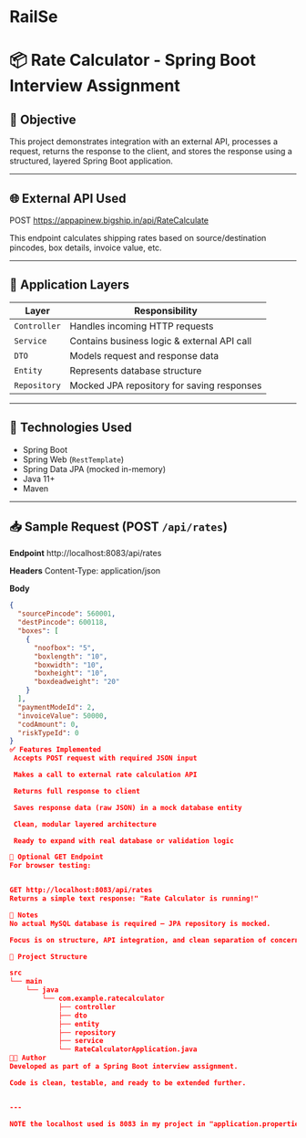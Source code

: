 # RailSe

# 📦 Rate Calculator - Spring Boot Interview Assignment

## 🚀 Objective
This project demonstrates integration with an external API, processes a request, returns the response to the client, and stores the response using a structured, layered Spring Boot application.

---

## 🌐 External API Used
POST https://appapinew.bigship.in/api/RateCalculate

This endpoint calculates shipping rates based on source/destination pincodes, box details, invoice value, etc.

---

## 🧱 Application Layers

| Layer       | Responsibility                                  |
|------------|--------------------------------------------------|
| `Controller` | Handles incoming HTTP requests                 |
| `Service`    | Contains business logic & external API call    |
| `DTO`        | Models request and response data               |
| `Entity`     | Represents database structure                  |
| `Repository` | Mocked JPA repository for saving responses     |

---

## 📄 Technologies Used
- Spring Boot
- Spring Web (`RestTemplate`)
- Spring Data JPA (mocked in-memory)
- Java 11+
- Maven

---

## 📥 Sample Request (POST `/api/rates`)

**Endpoint**
http://localhost:8083/api/rates


**Headers**
Content-Type: application/json


**Body**
```json
{
  "sourcePincode": 560001,
  "destPincode": 600118,
  "boxes": [
    {
      "noofbox": "5",
      "boxlength": "10",
      "boxwidth": "10",
      "boxheight": "10",
      "boxdeadweight": "20"
    }
  ],
  "paymentModeId": 2,
  "invoiceValue": 50000,
  "codAmount": 0,
  "riskTypeId": 0
}
✅ Features Implemented
 Accepts POST request with required JSON input

 Makes a call to external rate calculation API

 Returns full response to client

 Saves response data (raw JSON) in a mock database entity

 Clean, modular layered architecture

 Ready to expand with real database or validation logic

🧪 Optional GET Endpoint
For browser testing:


GET http://localhost:8083/api/rates
Returns a simple text response: "Rate Calculator is running!"

📝 Notes
No actual MySQL database is required — JPA repository is mocked.

Focus is on structure, API integration, and clean separation of concerns.

📂 Project Structure

src
└── main
    └── java
        └── com.example.ratecalculator
            ├── controller
            ├── dto
            ├── entity
            ├── repository
            ├── service
            └── RateCalculatorApplication.java
👨‍💻 Author
Developed as part of a Spring Boot interview assignment.

Code is clean, testable, and ready to be extended further.


---

NOTE the localhost used is 8083 in my project in "application.properties"







